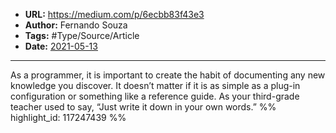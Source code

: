 - **URL:** https://medium.com/p/6ecbb83f43e3
- **Author:** Fernando Souza
- **Tags:** #Type/Source/Article
- **Date:** [2021-05-13](../_daily/2021-05-13.md)
---

As a programmer, it is important to create the habit of documenting any new knowledge you discover. It doesn’t matter if it is as simple as a plug-in configuration or something like a reference guide. As your third-grade teacher used to say, “Just write it down in your own words.” %% highlight_id: 117247439 %%

